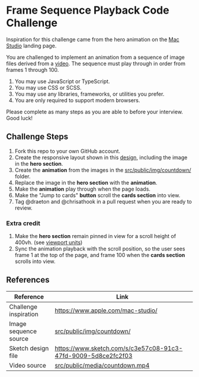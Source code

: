 # Frame Sequence Playback Code Challenge

Inspiration for this challenge came from the hero animation on the [Mac Studio](https://www.apple.com/mac-studio/) landing page.

You are challenged to implement an animation from a sequence of image files derived from a [video](./src/public/media/countdown.mp4). The sequence must play through in order from frames 1 through 100.

1. You may use JavaScript or TypeScript.
1. You may use CSS or SCSS.
1. You may use any libraries, frameworks, or utilities you prefer.
1. You are only required to support modern browsers.

Please complete as many steps as you are able to before your interview. Good luck!

## Challenge Steps

1. Fork this repo to your own GitHub account.
1. Create the responsive layout shown in this [design](https://www.sketch.com/s/c3e57c08-91c3-47fd-9009-5d8ce2fc2f03), including the image in the **hero section**.
1. Create the **animation** from the images in the [src/public/img/countdown/](./src/public/img/countdown/) folder.
1. Replace the image in the **hero section** with the **animation**.
1. Make the **animation** play through when the page loads.
1. Make the "Jump to cards" **button** scroll the **cards section** into view.
1. Tag @draeton and @chrisathook in a pull request when you are ready to review.

### Extra credit

1. Make the **hero section** remain pinned in view for a scroll height of 400vh. (see [viewport units](https://caniuse.com/viewport-units))
1. Sync the animation playback with the scroll position, so the user sees frame 1 at the top of the page, and frame 100 when the **cards section** scrolls into view.

## References

| Reference | Link |
| --- | --- |
| Challenge inspiration | https://www.apple.com/mac-studio/ |
| Image sequence source | [src/public/img/countdown/](./src/public/img/countdown/) |
| Sketch design file | https://www.sketch.com/s/c3e57c08-91c3-47fd-9009-5d8ce2fc2f03 |
| Video source | [src/public/media/countdown.mp4](./src/public/media/countdown.mp4) |
